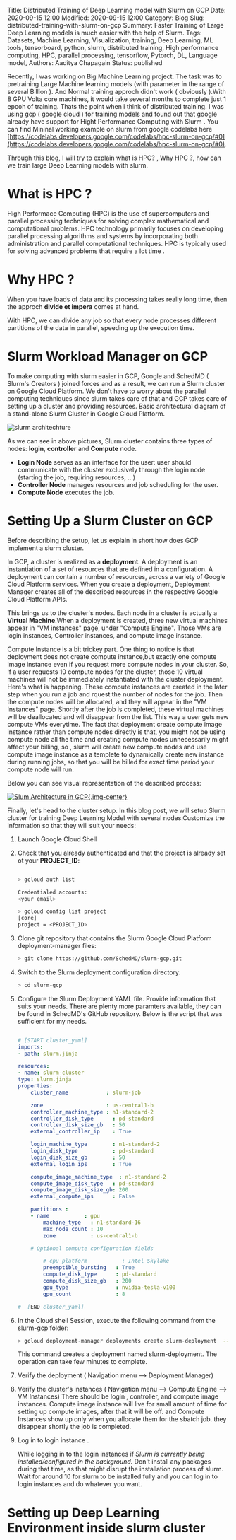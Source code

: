 Title: Distributed Training of Deep Learning model with Slurm on GCP
Date: 2020-09-15 12:00
Modified: 2020-09-15 12:00
Category: Blog
Slug: distributed-training-with-slurm-on-gcp
Summary: Faster Training of Large Deep Learning models is much easier with the help of Slurm.
Tags: Datasets, Machine Learning, Visualization, training, Deep Learning, ML tools, tensorboard, python, slurm, distributed training, High performance computing, HPC, parallel processing, tensorflow, Pytorch, DL, Language model, 
Authors: Aaditya Chapagain
Status: published

Recently, I was working on Big Machine Learning project. The task was to pretraining Large Machine learning models (with parameter in the range of several Billion ). And Normal training approch didn't work ( obviously ).With 8 GPU Volta core machines, it would take several months to complete just 1 epcoh of training. Thats the point when i think of distributed training. I was using gcp ( google cloud ) for training models and found out that google already have support for Hight Performance Computing with Slurm . You can find Mininal working example on slurm from google codelabs here [https://codelabs.developers.google.com/codelabs/hpc-slurm-on-gcp/#0](https://codelabs.developers.google.com/codelabs/hpc-slurm-on-gcp/#0). 

Through this blog, I will try to explain what is HPC? , Why HPC ?, how can we train large Deep Learning models with slurm.

# What is HPC ?

High Performace Computing  (HPC) is the use of supercomputers and parallel processing techniques for solving complex mathematical and computational problems. HPC technology primarily focuses on developing parallel processing algorithms and systems by incorporating both administration and parallel computational techniques. HPC is typically used for solving advanced problems that require a lot time .

# Why HPC ?

When you have loads of data and its processing takes really long time, then the approch **divide et impera** comes at hand.

With HPC, we can divide any job so that every node processes different partitions of the data in parallel, speeding up the execution time.

# Slurm Workload Manager on GCP

To make computing with  slurm easier in GCP, Google and SchedMD ( Slurm's Creators ) joined forces and as a result, we can run a Slurm cluster on Google Cloud Platform. We don't have to worry about the parallel computing techniques since slurm takes care of that and GCP takes care of setting up a cluster and providing resources. 
Basic architectural diagram of a stand-alone Slurm Cluster in Google Cloud Platform.

![slurm architechture](https://codelabs.developers.google.com/codelabs/hpc-slurm-on-gcp/img/a739730a41acff0a.png)

As we can see in above pictures, Slurm cluster contains three types of nodes: **login**, **controller** and **Compute** node.

* **Login Node** serves as an interface for the user: user should communicate with the cluster exclusively through the login node (starting the job, requiring resources, ...)
* **Controller Node** manages resources and job scheduling for the user.
* **Compute Node** executes the job.


# Setting Up a Slurm Cluster on GCP

Before describing the setup, let us explain in short how does GCP implement a slurm cluster. 

In GCP, a cluster is realized as a **deployment**. A deployment is an instantiation of a set of resources  that are defined in a configuration. A deployment  can contain a number of resources, across a variety of Google Cloud Platform services. When you create a deployment, Deployment Manager creates all of the described resources in the respective Google Cloud Platform APIs.

This brings us to the cluster's nodes. Each node in a cluster is actually a **Virtual Machine**.When a deployment is created, three new virtual machines appear in "VM instances" page, under "Compute  Engine". Those VMs are login instances, Controller instances, and compute image instance.

Compute Instance is a bit trickey part. One thing to notice is that deployment does not create compute instance,but exactly one compute image instance even if you request more compute nodes in your cluster. So, if a user requests 10 compute nodes for the cluster, those 10 virtual machines will not be immediately instantiated with the cluster deployment. Here's what is happening. These compute instances are created in the later step when you run a job and rquest the number of nodes for the job. Then the compute nodes will be allocated, and they will appear in the "VM Instances" page. Shortly after the job is completed, these virtual machines will be deallocated and wll disappear from the list. This way a user gets new compute VMs everytime. The fact that deployment create compute image instance rather than compute nodes directly is that, you might not be using compute node all the time and creating compute nodes unnecessarily might affect your billing, so , slurm will create new compute nodes and use compute image instance as a templete to dynamically create new instance during running jobs, so that you will be billed for exact time period your compute node will run.

Below you can see visual representation of the described process:

[![Slum Architecture in GCP](/images/slurm_hpc.png){.img-center}](https://ibb.co/mFrGDy3)

Finally, let's head to the cluster setup. In this blog post, we will setup Slurm cluster for training Deep Learning Model with several nodes.Customize the information so that they will suit your needs:

1. Launch Google Cloud Shell
2. Check that you already authenticated and that the project is already set ot your **PROJECT_ID**:
    ```bash

    > gcloud auth list

    Credentialed accounts:
    <your email>

    > gcloud config list project
    [core]
    project = <PROJECT_ID>

    ```
3. Clone git repository that contains the Slurm Google Cloud Platform deployment-manager files:

    ```bash
    > git clone https://github.com/SchedMD/slurm-gcp.git

    ```

4. Switch to the Slurm deployment configuration directory:

    ```bash
    > cd slurm-gcp
    ```
5. Configure the Slurm Deployment YAML file. Provide information that suits your needs. There are plenty more paramters available, they can be found in SchedMD's GitHub repository. Below is the script that was sufficient for my needs.

    ```yaml

    # [START cluster_yaml]
    imports:
    - path: slurm.jinja

    resources:
    - name: slurm-cluster
    type: slurm.jinja
    properties:
        cluster_name            : slurm-job

        zone                    : us-central1-b
        controller_machine_type : n1-standard-2
        controller_disk_type      : pd-standard
        controller_disk_size_gb   : 50
        external_controller_ip    : True

        login_machine_type        : n1-standard-2
        login_disk_type           : pd-standard
        login_disk_size_gb        : 50
        external_login_ips        : True

        compute_image_machine_type  : n1-standard-2
        compute_image_disk_type   : pd-standard
        compute_image_disk_size_gb: 200
        external_compute_ips      : False

        partitions :
        - name           : gpu
            machine_type   : n1-standard-16
            max_node_count : 10
            zone           : us-central1-b

        # Optional compute configuration fields

            # cpu_platform           : Intel Skylake
            preemptible_bursting   : True
            compute_disk_type      : pd-standard
            compute_disk_size_gb   : 200
            gpu_type               : nvidia-tesla-v100
            gpu_count              : 8

    #  [END cluster_yaml]

    ```

6. In the Cloud shell Session, execute the following command from the slurm-gcp folder:

    ```bash
    > gcloud deployment-manager deployments create slurm-deployment  --config  slurm-cluster.yaml
    ```
    
    This command creates a deployment  named slurm-deployment. The operation can take few minutes to complete.

7. Verify the deployment ( Navigation menu -->  Deployment Manager)
8. Verify the cluster's instances ( Navigation menu --> Compute Engine --> VM Instances)  There should be login , controller, and compute image instances. Compute image instance will live for small amount of time for setting up compute images, after that it will be off. and Compute Instances show up only when you allocate them for the sbatch job. they disappear shortly the job is completed.
9. Log in to login instance .

    While logging in to the login instances if *Slurm is currently being installed/configured in the background.* Don't install any packages  during that time, as that might disrupt the installation process of slurm. Wait for around 10 for slurm to be installed fully and you can log in to login instances and do whatever you want.


# Setting up Deep Learning Environment inside slurm cluster